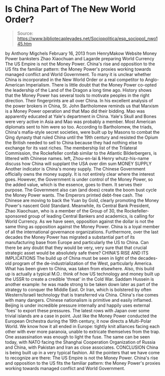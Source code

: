 # Is China Part of The New World Order?

> Source: https://www.bibliotecapleyades.net/Sociopolitica/esp_sociopol_nwo145.htm

by
Anthony Migchels
February 16, 2013
from
HenryMakow Website
Money Power banksters Zhao Xiaochuan
and Lagarde preparing
World Currency
The US Empire is not the
Money Power.
China's rise and opposition to the US
fits the familiar pattern:
the Money Power's proxies
working towards managed conflict and
World Government.
To many it is unclear whether China
is incorporated in the
New World Order or a real competitor to
Anglo-American Imperialism.
There is little doubt that the Money Power co-opted the leadership of the
Land of the Dragon a long time ago. History shows that the Money Power has
several tools to motivate peoples in the right direction.
Their fingerprints
are all over China.
In his
excellent analysis of the power brokers in China, St. John
Bartholomew reminds us that Marxism is a Money Power operation and that
Mao did their bidding. Mao was apparently educated at Yale's department in
China. Yale's
Skull and Bones were very active in Asia and Mao was
probably a member.
Most American diplomats sent to him were so too.
According to Bartholomew, the triads, China's mafia-style secret societies,
were built up by Masons to combat the Qing dynasty that ruled China until
the 19th century and resisted the Opium the British needed to sell to China
because they had nothing else to exchange for its vast riches.
The membership list of
the Trilateral Commission,
the Rockefeller confab similar to
the Atlantic Bilderbergers, is littered
with
Chinese names.
left, Zhou-en-lai &
Henry whutz-his-name
discuss how China will
supplant the USA over dim sum
MONEY SUPPLY
Another indicator is China's money supply.
The Chinese Government officially owns the money
supply. It is not entirely clear where the interest goes.
However, the Government is under control of the Money Power, so the added
value, which is the essence, goes to them. It serves their purpose. The
Government also can (and does) create the boom bust cycle the Money Power
wants. The Emperors printed debt-free cash.
The Chinese are moving to back the Yuan by Gold, clearly promoting the Money
Power's nascent Gold Standard.
Meanwhile, its Central Bank President, Zhao Xiaochuan, who is a member of
the Group of 30,
the
Rockefeller-sponsored group of leading Central Bankers and academics, is
calling for World Currency.
As we have seen, opposition against the dollar is not the same thing as
opposition against the Money Power.
China is a loyal member of all the international governance organizations.
Furthermore, over the last decades the Money Power has migrated a
substantial part of its manufacturing base from Europe and particularly the
US to China.
Can there be any doubt that they would be very,
very sure that that crucial strategic asset would be absolutely safe there?
CHINA'S RISE AND ITS
IMPLICATIONS
The build up of China must be seen in light of the decades-old program of
the de-industrialization of the West, particularly America. What has been
given to China, was taken from elsewhere.
Also, this build up is actually a typical M.O.:
think of how US technology and money built
up the USSR to create a credible 'threat' in the Cold War.
Saddam Hussein is another example:
he was made strong to be taken down later as
part of the strategy to conquer the Middle East.
Or Iran, which is bolstered by often
Western/Israeli technology that is transferred via China.
China's rise comes with many dangers. Chinese
nationalism is primitive and easily inflamed. Beijing is under incredible
pressure internally and happily uses external 'foes' to export these
pressures. The latest rows with Japan over some trivial islands are a case
in point.
Just like the Money Power conducted the European Orchestra during the 19th
century, it now directs a Multi-Polar World.
We know how it all ended in Europe:
tightly knit alliances facing each other
with ever more paranoia, unable to extricate themselves from the trap. One
assassination was enough to light the fuse.
The same can be seen today, with NATO facing
the
Shanghai Cooperation Organization of Russia and China, with Pakistan and
Iran as close associates.
CONCLUSION
China is being built up in a very typical fashion.
All the pointers that we
have come to recognize are there:
The
US Empire is not the Money Power.
China's rise and opposition to the US
fits the familiar pattern: the Money Power's proxies working towards managed
conflict and World Government.
